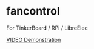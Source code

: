 # fancontrol
For TinkerBoard / RPi / LibreElec

[VIDEO Demonstration](https://youtu.be/enco-fARksk)

